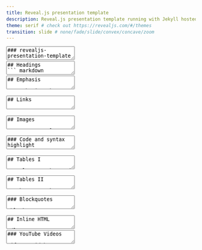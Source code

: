 ```yaml
---
title: Reveal.js presentation template
description: Reveal.js presentation template running with Jekyll hosted on GitHub Pages.
theme: serif # check out https://revealjs.com/#/themes
transition: slide # none/fade/slide/convex/concave/zoom
---
```

<section data-markdown><textarea data-template>
### revealjs-presentation-template

- Click on [Use the template](https://github.com/maehr/revealjs-presentation-template/generate) or [fork](https://help.github.com/en/github/getting-started-with-github/fork-a-repo) this [repo](https://github.com/maehr/revealjs-presentation-template).
- Activate [GitHub Pages](https://pages.github.com/) in repository settings and set [source](https://help.github.com/en/github/working-with-github-pages/configuring-a-publishing-source-for-your-github-pages-site#choosing-a-publishing-source) to `master branch /docs folder`.
- Change `docs/index.md` and push your commit.
- Enjoy your [presentation](https://maehr.github.io/revealjs-presentation-template/)
</textarea></section>

<section data-markdown><textarea data-template>
## Headings
``` markdown
# H1
## H2
### H3
#### H4
##### H5
###### H6
```
</textarea></section>

<section data-markdown><textarea data-template>
## Emphasis

Emphasis, aka italics, with *asterisks* or _underscores_.

Strong emphasis, aka bold, with **asterisks** or __underscores__.

Combined emphasis with **asterisks and _underscores_**.

Strikethrough uses two tildes. ~~Scratch this.~~
</textarea></section>

<section data-markdown><textarea data-template>
## Links

[I'm an inline-style link](https://www.google.com). [I'm an inline-style link with title](https://www.google.com "Google's Homepage"). [I'm a reference-style link][Arbitrary case-insensitive reference text]. [I'm a relative reference to a repository file](index.md). [You can use numbers for reference-style link definitions][1] Or leave it empty and use the [link text itself].

URLs and URLs in angle brackets will automatically get turned into links. http://www.example.com or <http://www.example.com>.

[arbitrary case-insensitive reference text]: https://www.mozilla.org
[1]: http://slashdot.org
[link text itself]: http://www.reddit.com
</textarea></section>

<section data-markdown><textarea data-template>
## Images

Here's our logo (hover to see the title text):

Inline-style:
![alt text](https://github.com/adam-p/markdown-here/raw/master/src/common/images/icon48.png "Logo Title Text 1")

Reference-style:
![alt text][logo]

[logo]: https://github.com/adam-p/markdown-here/raw/master/src/common/images/icon48.png "Logo Title Text 2"
</textarea></section>

<section data-markdown><textarea data-template>
### Code and syntax highlight

```javascript
var s = "JavaScript syntax highlighting";
alert(s);
```

```python
s = "Python syntax highlighting"
print s
```

```
No language indicated, so no syntax highlighting.
But let's throw in a <b>tag</b>.
```
</textarea></section>

<section data-markdown><textarea data-template>
## Tables I

Colons can be used to align columns.

| Tables        | Are           | Cool  |
| ------------- |:-------------:| -----:|
| col 3 is      | right-aligned | $1600 |
| col 2 is      | centered      |   $12 |
| zebra stripes | are neat      |    $1 |
</textarea></section>

<section data-markdown><textarea data-template>
## Tables II

There must be at least 3 dashes separating each header cell.
The outer pipes (|) are optional, and you don't need to make the
raw Markdown line up prettily. You can also use inline Markdown.

Markdown | Less | Pretty
--- | --- | ---
*Still* | `renders` | **nicely**
1 | 2 | 3
</textarea></section>

<section data-markdown><textarea data-template>
### Blockquotes

> Blockquotes are very handy in email to emulate reply text.
> This line is part of the same quote.

> This is a very long line that will still be quoted properly when it wraps. Oh boy let's keep writing to make sure this is long enough to actually wrap for everyone. Oh, you can *put* **Markdown** into a blockquote.
</textarea></section>

<section data-markdown><textarea data-template>
## Inline HTML

<dl>
  <dt>Definition list</dt>
  <dd>Is something people use sometimes.</dd>

  <dt>Markdown in HTML</dt>
  <dd>Does *not* work **very** well. Use HTML <em>tags</em>.</dd>
</dl>
</textarea></section>

<section data-markdown><textarea data-template>
### YouTube Videos

<iframe width="840" height="480" src="https://www.youtube.com/embed/HUBNt18RFbo" frameborder="0" allow="accelerometer; autoplay; encrypted-media; gyroscope; picture-in-picture" allowfullscreen></iframe>

Just copy and paste the embedded code from [YouTube](https://www.youtube.com/).
</textarea></section>
